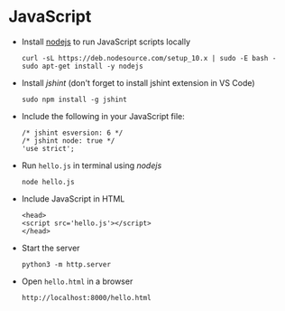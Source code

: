 # JavaScript

* Install [nodejs](https://nodejs.org/en/download/package-manager/) to run JavaScript scripts locally

    ```
    curl -sL https://deb.nodesource.com/setup_10.x | sudo -E bash -
    sudo apt-get install -y nodejs
    ```

* Install *jshint* (don't forget to install jshint extension in VS Code)

    ```
    sudo npm install -g jshint
    ```

* Include the following in your JavaScript file:

    ```
    /* jshint esversion: 6 */
    /* jshint node: true */
    'use strict';
    ```

* Run `hello.js` in terminal using *nodejs*

    ```
    node hello.js
    ```

* Include JavaScript in HTML

    ```
    <head>
    <script src='hello.js'></script>
    </head>
    ```

* Start the server

    ```
    python3 -m http.server

    ```

* Open `hello.html` in a browser

    ```
    http://localhost:8000/hello.html
    ```
